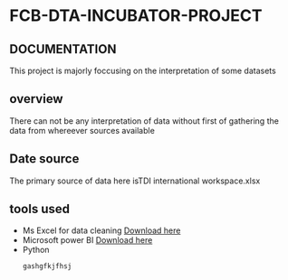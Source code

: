 # FCB-DTA-INCUBATOR-PROJECT
## DOCUMENTATION
This project is majorly foccusing on the interpretation of some datasets

## overview
There can not be any interpretation of data without first of gathering the data from whereever sources available
## Date source
The primary source of data here isTDI international workspace.xlsx
 
## **tools used** 
- Ms Excel for data cleaning [Download here](https://microsoftexcel)
- Microsoft power BI [Download here](https://microsoftpowerBI)
- Python
  ```
  gashgfkjfhsj

  ```


